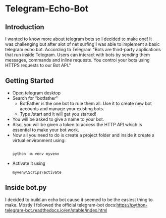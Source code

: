 # Telegram-Echo-Bot
## Introduction
I wanted to know more about telegram bots so I decided to make one! It was challenging but after alot of net surfing I was able to implement a basic telegram echo bot.
According to Telegram "Bots are third-party applications that run inside Telegram. Users can interact with bots by sending them messages, commands and inline requests. You control your bots using HTTPS requests to our Bot API."
## Getting Started
* Open telegram desktop
* Search for "botfather"
  - BotFather is the one bot to rule them all. Use it to create new bot accounts and manage your existing bots.
  - Type /start and it will get you started!
* You will be asked to give a name to your bot.
* Also, you will be given a token to access the HTTP API which is essential to make your bot work.
* Now all you need to do is create a project folder and inside it create a virtual environment using:
  ```python 
  
  python -m venv myvenv
  ```
* Activate it using 
  ```
  myvenv\Scrips\activate
  ```
## Inside bot.py
I decided to build an echo bot cause it seemed to be the easiest thing to make. 
Mostly I followed the official telegram-bot docs:https://python-telegram-bot.readthedocs.io/en/stable/index.html 
